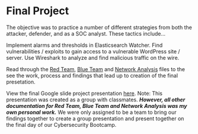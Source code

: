 # Final Project
The objective was to practice a number of different strategies from both the attacker, defender, and as a SOC analyst. These tactics include...

Implement alarms and thresholds in Elasticsearch Watcher.
Find vulnerabilities / exploits to gain access to a vulnerable WordPress site / server.
Use Wireshark to analyze and find malicious traffic on the wire.

Read through the [Red Team](https://github.com/JoeDaher71/Final-Project/blob/main/Red%20Team%20Summary%20Report.pdf), [Blue Team](https://github.com/JoeDaher71/Final-Project/blob/main/Blue%20Team%20Summary%20Report.pdf) and [Network Analysis](https://github.com/JoeDaher71/Final-Project/blob/main/Network%20Analysis%20Report.pdf) files to the see the work, process and findings that lead up to creation of the final presetation.

View the final Google slide project presentation [here](https://github.com/JoeDaher71/Final-Project/blob/main/Unit-24-Offensive%20Final%20Project%20Presentation.pdf). Note: This presentation was created as a group with classmates. ***However, all other documentation for Red Team, Blue Team and Network Analysis was my own personal work.***  We were only assigned to be a team to bring our findings together to create a group presentation and present together on the final day of our Cybersecurity Bootcamp.
